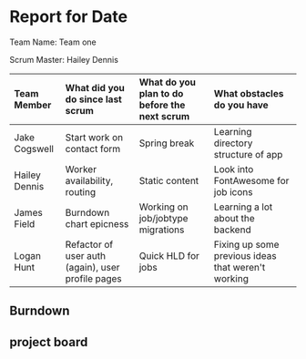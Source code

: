 # Report for Date

Team Name: Team one

Scrum Master: Hailey Dennis

| Team Member   | What did you do since last scrum                  | What do you plan to do before the next scrum | What obstacles do you have                         |
| :---          | :---                                              | :---                                         | :---                                               |
| Jake Cogswell | Start work on contact form                        | Spring break                                 | Learning directory structure of app                |
| Hailey Dennis | Worker availability, routing                      | Static content                               | Look into FontAwesome for job icons                |
| James Field   | Burndown chart epicness                           | Working on job/jobtype migrations            | Learning a lot about the backend                   |
| Logan Hunt    | Refactor of user auth (again), user profile pages | Quick HLD for jobs                           | Fixing up some previous ideas that weren't working |

## Burndown



## project board
